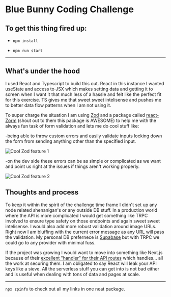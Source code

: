 # Blue Bunny Coding Challenge

## To get this thing fired up:

- `npm install`

- `npm run start`

---

## What's under the hood

I used React and Typescript to build this out. React in this instance I wanted useState and access to JSX which makes setting data and getting it to screen when I want it that much less of a hassle and felt like the perfect fit for this exercise. TS gives me that sweet sweet intelisense and pushes me to better data flow patterns when I am not using it.

To super charge the situation I am using [Zod](https://github.com/colinhacks/zod) and a package called [react-Zorm](https://github.com/esamattis/react-zorm) (shout out to them this package is AWESOME) to help me with the always fun task of form validation and lets me do cool stuff like:

-being able to throw custom errors and easily validate inputs locking down the form from sending anything other than the specified input.

<img  alt="Cool Zod feature 1"  src="https://res.cloudinary.com/dey85zjmf/image/upload/v1661570337/ReadmeAsset2_t4io1y.png" />

-on the dev side these errors can be as simple or complicated as we want and point us right at the issues if things aren't working properly.

<img  alt="Cool Zod feature 2"  src="https://res.cloudinary.com/dey85zjmf/image/upload/v1661570337/ReadmeAsset3_p05zhn.png" />

## Thoughts and process

To keep it within the spirit of the challenge time frame I didn't set up any node related shenanigan's or any outside DB stuff. In a production world where the API is more complicated I would get something like TRPC involved to ensure type safety on those endpoints and again sweet sweet intelisense. I would also add more robust validation around image URLs. Right now I am bluffing with the current error message as any URL will pass the validation. My personal DB prefernece is [Supabase](https://supabase.com/) but with TRPC we could go to any provider with minimal fuss.

If the project was growing I would want to move into something like Next.js because of their [excellent "handler" for their API routes](https://nextjs.org/docs/api-routes/introduction) which handles... all the work at securing them. I am obligated to say React will leak your API keys like a sieve. All the serverless stuff you can get into is not bad either and is useful when dealing with tons of data and pages at scale.

---
 `npx zpinfo` to check out all my links in one neat package. 
